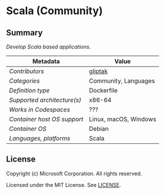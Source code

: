 # Scala (Community)

## Summary

*Develop Scala based applications.*

| Metadata | Value |  
|----------|-------|
| *Contributors* | [gliptak](https://github.com/gliptak) |
| *Categories* | Community, Languages |
| *Definition type* | Dockerfile |
| *Supported architecture(s)* | x86-64 |
| *Works in Codespaces* | ??? |
| *Container host OS support* | Linux, macOS, Windows |
| *Container OS* | Debian |
| *Languages, platforms* | Scala |

## License

Copyright (c) Microsoft Corporation. All rights reserved.

Licensed under the MIT License. See [LICENSE](https://github.com/microsoft/vscode-dev-containers/blob/main/LICENSE).